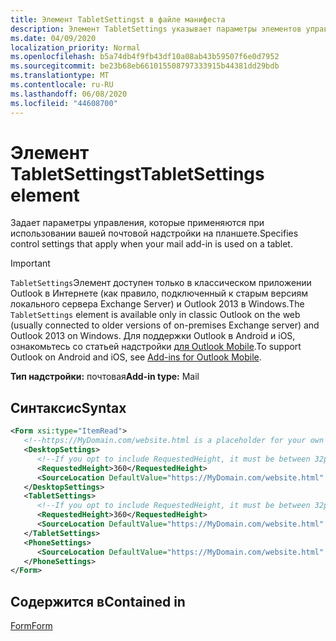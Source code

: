 ```yaml
---
title: Элемент TabletSettingst в файле манифеста
description: Элемент TabletSettings указывает параметры элементов управления, которые применяются при использовании почтовой надстройки на планшете.
ms.date: 04/09/2020
localization_priority: Normal
ms.openlocfilehash: b5a74db4f9fb43df10a08ab43b59507f6e0d7952
ms.sourcegitcommit: be23b68eb661015508797333915b44381dd29bdb
ms.translationtype: MT
ms.contentlocale: ru-RU
ms.lasthandoff: 06/08/2020
ms.locfileid: "44608700"
---
```

# <a name="tabletsettings-element"></a><span data-ttu-id="efdc7-103">Элемент TabletSettingst</span><span class="sxs-lookup"><span data-stu-id="efdc7-103">TabletSettings element</span></span>

<span data-ttu-id="efdc7-104">Задает параметры управления, которые применяются при использовании вашей почтовой надстройки на планшете.</span><span class="sxs-lookup"><span data-stu-id="efdc7-104">Specifies control settings that apply when your mail add-in is used on a tablet.</span></span>

> [!IMPORTANT]
> <span data-ttu-id="efdc7-105">`TabletSettings`Элемент доступен только в классическом приложении Outlook в Интернете (как правило, подключенный к старым версиям локального сервера Exchange Server) и Outlook 2013 в Windows.</span><span class="sxs-lookup"><span data-stu-id="efdc7-105">The `TabletSettings` element is available only in classic Outlook on the web (usually connected to older versions of on-premises Exchange server) and Outlook 2013 on Windows.</span></span> <span data-ttu-id="efdc7-106">Для поддержки Outlook в Android и iOS, ознакомьтесь со статьей надстройки [для Outlook Mobile](../../outlook/outlook-mobile-addins.md).</span><span class="sxs-lookup"><span data-stu-id="efdc7-106">To support Outlook on Android and iOS, see [Add-ins for Outlook Mobile](../../outlook/outlook-mobile-addins.md).</span></span>

<span data-ttu-id="efdc7-107">**Тип надстройки:** почтовая</span><span class="sxs-lookup"><span data-stu-id="efdc7-107">**Add-in type:** Mail</span></span>

## <a name="syntax"></a><span data-ttu-id="efdc7-108">Синтаксис</span><span class="sxs-lookup"><span data-stu-id="efdc7-108">Syntax</span></span>

```XML
<Form xsi:type="ItemRead">
   <!--https://MyDomain.com/website.html is a placeholder for your own add-in website.-->
   <DesktopSettings>
      <!--If you opt to include RequestedHeight, it must be between 32px to 450px, inclusive.-->
      <RequestedHeight>360</RequestedHeight>
      <SourceLocation DefaultValue="https://MyDomain.com/website.html" />
   </DesktopSettings>
   <TabletSettings>
      <!--If you opt to include RequestedHeight, it must be between 32px to 450px, inclusive.-->
      <RequestedHeight>360</RequestedHeight>
      <SourceLocation DefaultValue="https://MyDomain.com/website.html" />
   </TabletSettings>
   <PhoneSettings>
      <SourceLocation DefaultValue="https://MyDomain.com/website.html" />
   </PhoneSettings>
</Form>
```

## <a name="contained-in"></a><span data-ttu-id="efdc7-109">Содержится в</span><span class="sxs-lookup"><span data-stu-id="efdc7-109">Contained in</span></span>

[<span data-ttu-id="efdc7-110">Form</span><span class="sxs-lookup"><span data-stu-id="efdc7-110">Form</span></span>](form.md)
